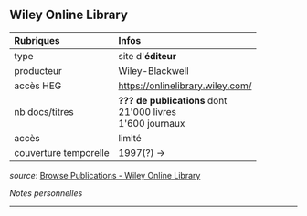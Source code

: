 ## Wiley Online Library

| Rubriques | Infos |
| :-------- | :---- |
| type | site d'**éditeur** |
| producteur | Wiley-Blackwell |
| accès HEG | https://onlinelibrary.wiley.com/ |
| nb docs/titres | **??? de publications** dont <br/>21'000 livres <br/>1'600 journaux |
| accès | limité |
| couverture temporelle | 1997(?) -> |

*source*: [Browse Publications - Wiley Online Library](https://onlinelibrary.wiley.com/action/showPublications)   

*Notes personnelles*

---

